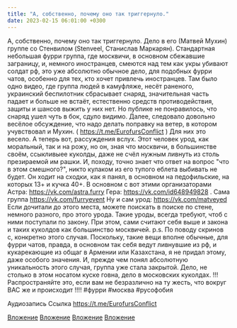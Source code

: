 ```yaml
---
title: "А, собственно, почему оно так триггернуло."
date: 2023-02-15 06:01:00 +0300
---
```


А, собственно, почему оно так триггернуло.
Дело в его (Матвей Мухин) группе со Стенвилом (Stenveel, Станислав Маркарян). Стандартная небольшая фурри группа, где москвичи, в основном сбежавшие заграницу, и, немного иностранцев, смеются над тем как укры убивают солдат рф, это уже абсолютно обычное дело, для подобных фурри чатов, особенно для тех, кто хочет привлечь иностранцев.
Там было одно видео, где группа людей в камуфляже, несёт раненого, украинский беспилотник сбрасывает снаряд, значительная часть падает и больше не встаёт, естественно средств противодействия, защиты и шансов выжить у них нет. Но публике не понравилось, что снаряд ушел чуть в бок, сдуло видимо. Далее, следовало довольно весёлое обсуждение, что надо делать поправку на ветер, в котором учувствовал и Мухин. ( https://t.me/EurofursConflict )
Для них это весело.
А теперь вот, рассуждения вслух. Этот человек урод, как моральный, так и на рожу, но он, зная что москвичи, в большинстве своём, ссыкливыее куколды, даже не счёл нужным ливнуть из столь презираемой им рашки. И, походу, точно знает что ответ на вопрос "что в этом смешного?", никто кулаком из его тупого еблета выбивать не будет.
Он ходит на сходки, как я панял, в основном на педофильские, на которых 13+ и кучка 40+. В основном с вот этими организаторами Астра: https://vk.com/astra.furry Гера: https://vk.com/id648949828 . Сама группа https://vk.com/furryevent Ну и сам урод: https://vk.com/matveyed Если дочитали до этого места, можете поискать в поиске по стене, немного разного, про этого урода.
Такие уроды, всегда требуют, чтоб с ними поступали по закону. При этом, сами считают себя выше и закона и таких куколдов как большинство москвичей.
p.s. По поводу скринов с, конкретно этого случая. Поскольку, такие вещи вполне обычные, для фурри чатов, правда, в основном так себя ведут ливнувшие из рф, и кукарекающие из общаг в Армении или Казахстана, я не придал этому, даже особого значения. И, прежде чем понял абсолютную уникальность этого случая, группа уже стала закрытой. Дело, не столько в этом носатом куске говна, дело в московских куколдах.
!!! Распространяйте это, если вам не безразлично на ту жесть, что вокруг ВАС же и происходит !!!!
#фурри #москва #русофобия


Аудиозапись
Ссылка
https://t.me/EurofursConflict

[Вложение](/assets/vk_photos/1/AxCgh-FQ3V8.jpg)
[Вложение](/assets/vk_photos/1/i_0uKOG5HoU.jpg)
[Вложение](/assets/vk_photos/4/P_padwx51a4.jpg)
[Вложение](https://t.me/EurofursConflict)
